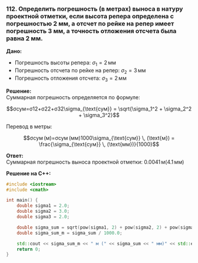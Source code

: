 ### 112. **Определить погрешность (в метрах) выноса в натуру проектной отметки, если высота репера определена с погрешностью 2 мм, а отсчет по рейке на репер имеет погрешность 3 мм, а точность отложения отсчета была равна 2 мм.**

**Дано:**

- Погрешность высоты репера: $\sigma_1 = 2 \, \text{мм}$
- Погрешность отсчета по рейке на репер: $\sigma_2 = 3 \, \text{мм}$
- Погрешность отложения отсчета: $\sigma_3 = 2 \, \text{мм}$

**Решение:**  
Суммарная погрешность определяется по формуле:

$$σсум=σ12+σ22+σ32\sigma_{\text{сум}} = \sqrt{\sigma_1^2 + \sigma_2^2 + \sigma_3^2}$$

Перевод в метры:

$$σсум (м)=σсум (мм)1000\sigma_{\text{сум}} \, (\text{м}) = \frac{\sigma_{\text{сум}} \, (\text{мм})}{1000}$$

**Ответ:**  
Суммарная погрешность выноса проектной отметки: $0.0041 \, \text{м} (4.1 \, \text{мм})$

**Решение на C++:**

```c++
#include <iostream>
#include <cmath>

int main() {
    double sigma1 = 2.0;
    double sigma2 = 3.0;
    double sigma3 = 2.0;

    double sigma_sum = sqrt(pow(sigma1, 2) + pow(sigma2, 2) + pow(sigma3, 2));
    double sigma_sum_m = sigma_sum / 1000.0;

    std::cout << sigma_sum_m << " м (" << sigma_sum << " мм)" << std::endl;
    return 0;
}
```